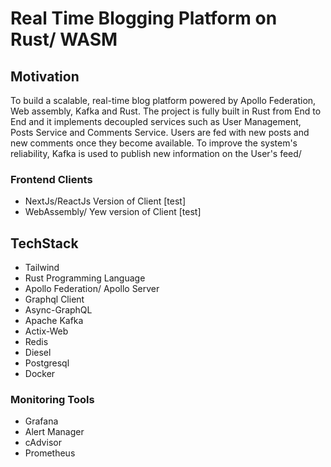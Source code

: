 # Real Time Blogging Platform on Rust/ WASM 

## Motivation 
To build a scalable, real-time blog platform powered by Apollo Federation, Web assembly, Kafka and Rust.
The project is fully built in Rust from End to End and it implements decoupled services such as User Management, Posts Service and Comments Service. 
Users are fed with new posts and new comments once they become available. To improve the system's reliability, Kafka is used 
to publish new information on the User's feed/

### Frontend Clients
- NextJs/ReactJs Version of Client [test]
- WebAssembly/ Yew version of Client [test] 
## TechStack 
- Tailwind
- Rust Programming Language
- Apollo Federation/ Apollo Server  
- Graphql Client
- Async-GraphQL
- Apache Kafka
- Actix-Web
- Redis
- Diesel 
- Postgresql
- Docker
### Monitoring Tools
- Grafana
- Alert Manager 
- cAdvisor 
- Prometheus 





